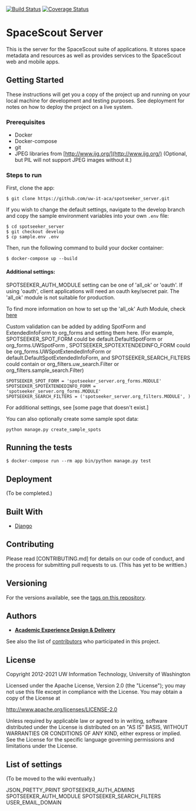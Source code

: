 [![Build Status](https://github.com/uw-it-aca/spotseeker_server/workflows/Build%2C%20Test%20and%20Deploy/badge.svg?branch=master)](https://github.com/uw-it-aca/spotseeker_server/actions)
[![Coverage Status](https://coveralls.io/repos/github/uw-it-aca/spotseeker_server/badge.svg?branch=master)](https://coveralls.io/github/uw-it-aca/spotseeker_server?branch=master)

# SpaceScout Server

This is the server for the SpaceScout suite of applications. It stores space metadata and resources as well as provides services to the SpaceScout web and mobile apps.

## Getting Started

These instructions will get you a copy of the project up and running on your local machine for development and testing purposes. See deployment for notes on how to deploy the project on a live system.

### Prerequisites

* Docker
* Docker-compose
* git
* JPEG libraries from [http://www.ijg.org/](http://www.ijg.org/) (Optional, but PIL will not support JPEG images without it.)


### Steps to run

First, clone the app:

    $ git clone https://github.com/uw-it-aca/spotseeker_server.git

If you wish to change the default settings, navigate to the develop branch and copy the sample environment variables into your own `.env` file:

    $ cd spotseeker_server
    $ git checkout develop
    $ cp sample.env .env

Then, run the following command to build your docker container:

    $ docker-compose up --build


#### Additional settings:

SPOTSEEKER_AUTH_MODULE setting can be one of 'all_ok' or 'oauth'. If using 'oauth', client applications will need an oauth key/secret pair. The 'all_ok' module is not suitable for production.

To find more information on how to set up the 'all_ok' Auth Module, check [here](https://github.com/uw-it-aca/spotseeker_server/wiki/Using-'all_ok'-oauth-module)

Custom validation can be added by adding SpotForm and ExtendedInfoForm to org_forms and setting them here. (For example, SPOTSEEKER_SPOT_FORM could be default.DefaultSpotForm or org_forms.UWSpotForm , SPOTSEEKER_SPOTEXTENDEDINFO_FORM could be org_forms.UWSpotExtendedInfoForm or default.DefaultSpotExtendedInfoForm, and SPOTSEEKER_SEARCH_FILTERS could contain or  org_filters.uw_search.Filter or org_filters.sample_search.Filter)

```
SPOTSEEKER_SPOT_FORM = 'spotseeker_server.org_forms.MODULE'
SPOTSEEKER_SPOTEXTENDEDINFO_FORM = 'spotseeker_server.org_forms.MODULE'
SPOTSEEKER_SEARCH_FILTERS = ('spotseeker_server.org_filters.MODULE', )
```

For additional settings, see [some page that doesn't exist.]

You can also optionally create some sample spot data:

```
python manage.py create_sample_spots
```

## Running the tests

    $ docker-compose run --rm app bin/python manage.py test

## Deployment

(To be completed.)

## Built With

* [Django](http://djangoproject.com/)

## Contributing

Please read [CONTRIBUTING.md] for details on our code of conduct, and the process for submitting pull requests to us. (This has yet to be writtien.)

## Versioning

For the versions available, see the [tags on this repository](https://github.com/uw-it-aca/spotseeker_server/tags).

## Authors

* [**Academic Experience Design & Delivery**](https://github.com/uw-it-aca)

See also the list of [contributors](https://github.com/uw-it-aca/spotseeker_server/contributors) who participated in this project.

## License

Copyright 2012-2021 UW Information Technology, University of Washington

Licensed under the Apache License, Version 2.0 (the "License");
you may not use this file except in compliance with the License.
You may obtain a copy of the License at

http://www.apache.org/licenses/LICENSE-2.0

Unless required by applicable law or agreed to in writing, software
distributed under the License is distributed on an "AS IS" BASIS,
WITHOUT WARRANTIES OR CONDITIONS OF ANY KIND, either express or implied.
See the License for the specific language governing permissions and
limitations under the License.

## List of settings

(To be moved to the wiki eventually.)

JSON_PRETTY_PRINT
SPOTSEEKER_AUTH_ADMINS
SPOTSEEKER_AUTH_MODULE
SPOTSEEKER_SEARCH_FILTERS
USER_EMAIL_DOMAIN
